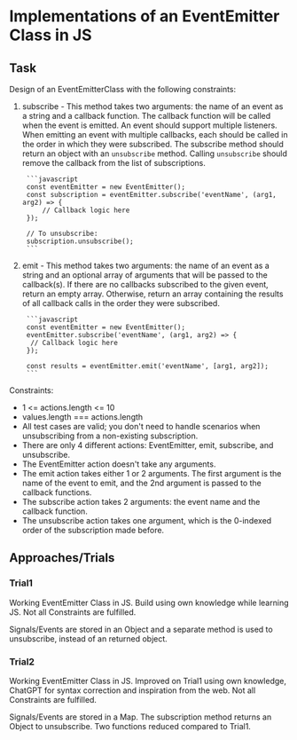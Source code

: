 # Implementations of an EventEmitter Class in JS

## Task

Design of an EventEmitterClass with the following constraints:

1. subscribe - This method takes two arguments: the name of an event as a string and a callback function. The callback function will be called when the event is emitted. An event should support multiple listeners. When emitting an event with multiple callbacks, each should be called in the order in which they were subscribed. The subscribe method should return an object with an `unsubscribe` method. Calling `unsubscribe` should remove the callback from the list of subscriptions.

        ```javascript
        const eventEmitter = new EventEmitter();
        const subscription = eventEmitter.subscribe('eventName', (arg1, arg2) => {
            // Callback logic here
        });

        // To unsubscribe:
        subscription.unsubscribe();
        ```

2. emit - This method takes two arguments: the name of an event as a string and an optional array of arguments that will be passed to the callback(s). If there are no callbacks subscribed to the given event, return an empty array. Otherwise, return an array containing the results of all callback calls in the order they were subscribed.

        ```javascript
        const eventEmitter = new EventEmitter();
        eventEmitter.subscribe('eventName', (arg1, arg2) => {
         // Callback logic here
        });

        const results = eventEmitter.emit('eventName', [arg1, arg2]);
        ```

Constraints:

- 1 <= actions.length <= 10
- values.length === actions.length
- All test cases are valid; you don't need to handle scenarios when unsubscribing from a non-existing subscription.
- There are only 4 different actions: EventEmitter, emit, subscribe, and unsubscribe.
- The EventEmitter action doesn't take any arguments.
- The emit action takes either 1 or 2 arguments. The first argument is the name of the event to emit, and the 2nd argument is passed to the callback functions.
- The subscribe action takes 2 arguments: the event name and the callback function.
- The unsubscribe action takes one argument, which is the 0-indexed order of the subscription made before.


## Approaches/Trials

### Trial1

Working EventEmitter Class in JS. Build using own knowledge while learning JS.
Not all Constraints are fulfilled.

Signals/Events are stored in an Object and a separate method is used to unsubscribe, instead of an returned object.

### Trial2

Working EventEmitter Class in JS. Improved on Trial1 using own knowledge, ChatGPT for syntax correction and inspiration from the web. 
Not all Constraints are fulfilled.

Signals/Events are stored in a Map. The subscription method returns an Object to unsubscribe. Two functions reduced compared to Trial1.
